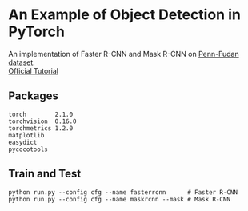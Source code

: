 # An Example of Object Detection in PyTorch
An implementation of Faster R-CNN and Mask R-CNN on [Penn-Fudan dataset](https://www.cis.upenn.edu/~jshi/ped_html/).  
[Official Tutorial](https://pytorch.org/tutorials/intermediate/torchvision_tutorial.html)  

## Packages
```
torch        2.1.0
torchvision  0.16.0
torchmetrics 1.2.0
matplotlib
easydict
pycocotools
```

## Train and Test
```shell
python run.py --config cfg --name fasterrcnn      # Faster R-CNN
python run.py --config cfg --name maskrcnn --mask # Mask R-CNN
```
